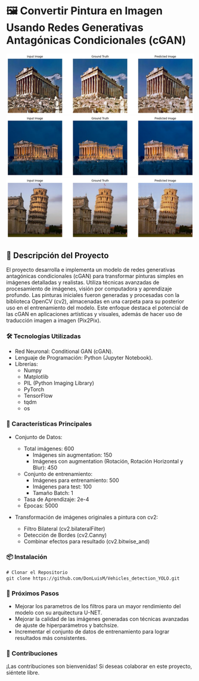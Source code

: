 #  🖼️ Convertir Pintura en Imagen Usando Redes Generativas Antagónicas Condicionales (cGAN)

![Resultados del Modelo](results/output_model_1.png)
![Resultados del Modelo](results/output_model_2.png)
![Resultados del Modelo](results/output_model_4.png)


## 📖 Descripción del Proyecto
El proyecto desarrolla e implementa un modelo de redes generativas antagónicas condicionales (cGAN) para transformar pinturas simples en imágenes detalladas y realistas. Utiliza técnicas avanzadas de procesamiento de imágenes, visión por computadora y aprendizaje profundo. Las pinturas iniciales fueron generadas y procesadas con la biblioteca OpenCV (cv2), almacenadas en una carpeta para su posterior uso en el entrenamiento del modelo. Este enfoque destaca el potencial de las cGAN en aplicaciones artísticas y visuales, además de hacer uso de traducción imagen a imagen (Pix2Pix).

### 🛠 Tecnologías Utilizadas
- Red Neuronal: Conditional GAN (cGAN).
- Lenguaje de Programación: Python (Jupyter Notebook).
- Librerías:
    - Numpy
    - Matplotlib
    - PIL (Python Imaging Library)
    - PyTorch
    - TensorFlow
    - tqdm
    - os

### 🎯 Características Principales
- Conjunto de Datos:
    - Total imágenes: 600
        - Imágenes sin augmentation: 150
        - Imágenes con augmentation (Rotación, Rotación Horizontal y Blur): 450
    - Conjunto de entrenamiento:
        - Imágenes para entrenamiento: 500
        - Imágenes para test: 100
        - Tamaño Batch: 1
    - Tasa de Aprendizaje: 2e-4
    - Épocas: 5000

- Transformación de imágenes originales a pintura con cv2:
    - Filtro Bilateral (cv2.bilateralFilter)
    - Detección de Bordes (cv2.Canny)
    - Combinar efectos para resultado (cv2.bitwise_and)


### 📦 Instalación

```
# Clonar el Repositorio
git clone https://github.com/DonLuisM/Vehicles_detection_YOLO.git
```

### 🚀 Próximos Pasos

- Mejorar los parametros de los filtros para un mayor rendimiento del modelo con su arquitectura U-NET.
- Mejorar la calidad de las imágenes generadas con técnicas avanzadas de ajuste de hiperparámetros y batchsize.
- Incrementar el conjunto de datos de entrenamiento para lograr resultados más consistentes.

### 🤝 Contribuciones
¡Las contribuciones son bienvenidas! Si deseas colaborar en este proyecto, siéntete libre.
